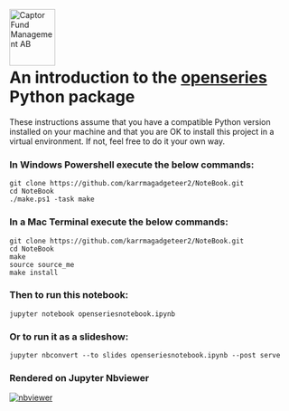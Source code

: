 <img src="https://sales.captor.se/captor_logo_sv_1600_icketransparent.png" alt="Captor Fund Management AB" 
width="81" height="100" align="left" float="right"/><br/>

<br><br>

# An introduction to the [openseries](https://github.com/CaptorAB/OpenSeries) Python package

These instructions assume that you have a compatible Python version installed on your machine and that 
you are OK to install this project in a virtual environment. If not, feel free to do it your own way.

### In Windows Powershell execute the below commands:
```
git clone https://github.com/karrmagadgeteer2/NoteBook.git
cd NoteBook
./make.ps1 -task make
```

### In a Mac Terminal execute the below commands:
```
git clone https://github.com/karrmagadgeteer2/NoteBook.git
cd NoteBook
make
source source_me
make install
```

### Then to run this notebook: 
```
jupyter notebook openseriesnotebook.ipynb
```

### Or to run it as a slideshow: 
```
jupyter nbconvert --to slides openseriesnotebook.ipynb --post serve
```

### Rendered on Jupyter Nbviewer

[![nbviewer](https://raw.githubusercontent.com/jupyter/design/master/logos/Badges/nbviewer_badge.svg)](https://nbviewer.org/github/karrmagadgeteer2/NoteBook/blob/master/openseriesnotebook.ipynb)
